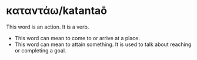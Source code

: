 # καταντάω/katantaō
This word is an action. It is a verb.
* This word can mean to come to or arrive at a place.
* This word can mean to attain something. It is used to talk about reaching or completing a goal.
